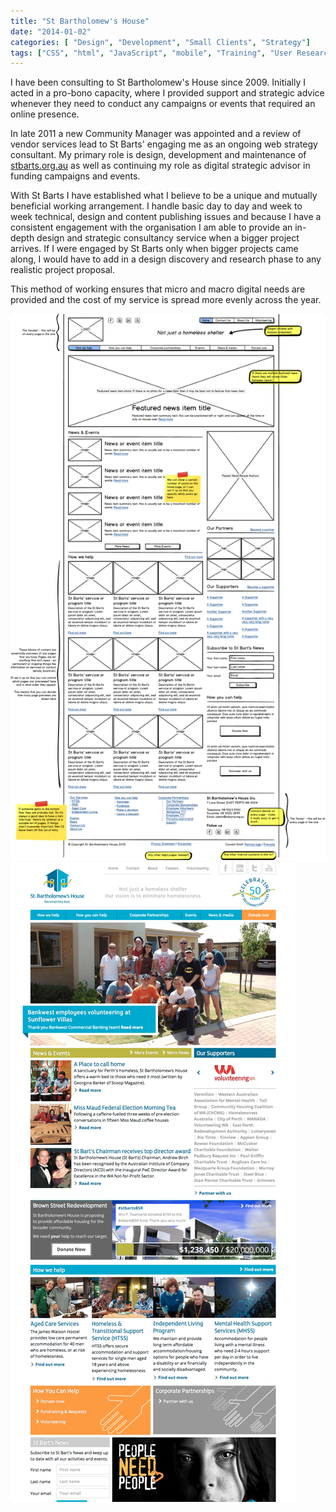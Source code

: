 ```yaml
---
title: "St Bartholomew's House"
date: "2014-01-02"
categories: [ "Design", "Development", "Small Clients", "Strategy"]
tags: ["CSS", "html", "JavaScript", "mobile", "Training", "User Research", "Visual Design", "wordpress"]
---
```


I have been consulting to St Bartholomew's House since 2009. Initially I acted in a pro-bono capacity, where I provided support and strategic advice whenever they need to conduct any campaigns or events that required an online presence.

In late 2011 a new Community Manager was appointed and a review of vendor services lead to St Barts' engaging me as an ongoing web strategy consultant. My primary role is design, development and maintenance of [stbarts.org.au](http://stbarts.org.au) as well as continuing my role as digital strategic advisor in funding campaigns and events.

With St Barts I have established what I believe to be a unique and mutually beneficial working arrangement. I handle basic day to day and week to week technical, design and content publishing issues and because I have a consistent engagement with the organisation I am able to provide an in-depth design and strategic consultancy service when a bigger project arrives. If I were engaged by St Barts only when bigger projects came along, I would have to add in a design discovery and research phase to any realistic project proposal.

This method of working ensures that micro and macro digital needs are provided and the cost of my service is spread more evenly across the year.

[![stbarts_home](./stbarts_home.png)](./stbarts_home.png)![hp_mockup](./hp_mockup.png)
